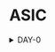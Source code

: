 # ASIC
<details>
  <summary> DAY-0</summary>

## DAY-0
# iverilog
Installed iverilog using the below command.
```
sudo apt-get install iverilog
```
![Screenshot from 2023-07-31 10-44-58](https://github.com/akul-star/ASIC/assets/75561390/af78e187-d2b6-4f6b-9f76-e02f39a76ed0)

success

# YOSYS
Installed yosys using the below command.
```
$ git clone https://github.com/YosysHQ/yosys.git
$ cd yosys-master 
$ sudo apt install make (If make is not installed please install it) 
$ sudo apt-get install build-essential clang bison flex \
    libreadline-dev gawk tcl-dev libffi-dev git \
    graphviz xdot pkg-config python3 libboost-system-dev \
    libboost-python-dev libboost-filesystem-dev zlib1g-dev
$ make config-gcc
$ make 
$ sudo make install
```
![Screenshot from 2023-07-31 10-51-37](https://github.com/akul-star/ASIC/assets/75561390/6a941985-55f7-436d-b96c-30883cbe1ebf)

Success
</details>
